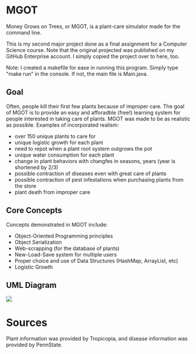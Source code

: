 # MGOT
Money Grows on Trees, or MGOT, is a plant-care simulator made for the command line.

This is my second major project done as a final assignment for a Computer Science course. Note that the original projected was published on my GitHub Enterprise account. I simply copied the project over to here, too.

Note: I created a makefile for ease in running this program. Simply type "make run" in the console. If not, the main file is Main.java.

## Goal
Often, people kill their first few plants because of improper care. The goal of MGOT is to provide an easy and afforadble (free!) learning system for people interested in taking care of plants. MGOT was made to be as realistic as possible. Examples of incorporated realism:
- over 150 unique plants to care for
- unique logistic growth for each plant
- need to repot when a plant root system outgrows the pot
- unique water consumption for each plant 
- change in plant behaviors with changfes in seasons, years (year is shortened by 2/3)
- possible contraction of diseases even with great care of plants
- possible contraction of pest infestations when purchasing plants from the store
- plant death from improper care

## Core Concepts
Concepts demonstrated in MGOT include:
- Object-Oriented Programming principles
- Object Serialization
- Web-scrapping (for the database of plants)
- New-Load-Save system for multiple users
- Proper choice and use of Data Structures (HashMap, ArrayList, etc)
- Logistic Growth

## UML Diagram
[![](https://mermaid.ink/img/pako:eNq9Wutu2zgWfhXB-0dBnBcwigJpnTTeadJsmiI7SIoBLTE2J7Lolai2nmLefQ8vong5lNV2sfkxk_JcSB6e66d8nxW8pLPFrKhI2y4Z2TRk91Rn8POppU3Gz86yVf2F1oI3h2D9n7xralIFq7cVqcUbzl-C9SvetXQviZqg-DSF7PeHcPGBCNqEi0vWUtLSp1oTlGB2dvY6OxeiYetOUE1QwiFBk64Jq5UuebB-0Z5ZyQyHNzd0Vs3G9i6KdKtvpWnKkHqb73pF_vwDBJp2kZ03DTm8Z614Jfd_3QvJn1Mpk584C1Lm4hswt_lJtua8osTlZzUTUgsQv3BWOpSKk1JSpFy0o-VqyRfacwUKSlpRQVHl_Y_DXZMdNeeUvy6yj2D0eoOduWI7Ju4oKba0dC_lsOzADNe07vBrvSNNSRN0feoxDmlRRZG_rOqSfltkrBYu39_-Qyr_DR9ykHQIrA-TRRgxivyn9qWFHzaKtO_dbxFGz0AG3yH9Sz4O_vfZ4XNt7yzveE3hTCXv1hV11rekVXFyDTZrFvFbnb09v7949-Hu917n4-fMeyjtHuGC5wFjxHkWPIKn3L7USXSj0xbeuRDKVIrFdzo2xKLhFlfuVfMt-L29b-QiGypuQB--ryb5-8Xy19LioCA0uVSgad6bYCrewnE34ED2GI_OS58WW1JvKKJqDrcvGroD70vfEB7-oubdZtuf04lC_xSf-gfKT3xnlzcZiFgw6RThRX4rbFzk2KEG6ou8UTqJwH4DLxN0l3wMUpa_yjnPyI530p5BojA52Mh4-cZhaOiea1fNVcAOdppnQFnVxTbpB4Os0h7II5tJGw_8cf4E8oea6tMwNPv5aqS3I9UBbKV1FMZLB1tVrKY33W4tMwqmerroPKtZ8TIaar-ibJ59lRnhDv4T2t_ZQTSUOBZV_9TBlTiS4rhOVrDnrt6wgpV0zPysbiG9HWV7po1gFfsLMhqQR7xCXXS4xIjKDb_nb7ggNftPRzFvhsxbjTiYJXubRGnwhWFsSOiQ0hTLaCs_Ty3JIcpQsPwRmkVeI5k82MQWXfxWHgua_LG7IXFT8FqQDeP1SFPX7uV2bw1nhzPV9Ju5c7JvscnMa16cHgVq4vaa7B_7cGBeM3HqpGrUblAA0HwNkUa_no9kzE1CEHm_3-hB3v_D-k-IB68AHikmkmyEowf66ULj8Y5Vj59hHDVb8LR6HnKf9avTxzmDk2nz9ntIhm1r6M60peilnqmgv7TTlaUVXdPAWR9YKbZIB2nIV5RttgKj8x10Jzd4W1oRwVI0sqHKCnQzzGiqJb0-__cfVxerd1f38XaK-LBa3l8htNXN6n51_v4oPVTuPN1Yqekb2OnMpv5AoLfdbi8gKdgyFIx4SwYVpwWGdnRz23VFnRdE0vve2FhbK9tN-1IJBqd9xvtah2FCC3pMYGi60i3ylefYiWMFTNOOdlQoPl7qgs775sevFImcYI4o38uNPOzqA48K3gTLNfk2qgLoY-KDZ15SKhKeAzqSfH5aNvknNxlpLDGrzXXewiek1jKE6ubZsFXaC2QFMUxL2hYNU-_R5mOMCeplV1V4L9CQQtyRuuS76jCBw1zkZqwllkKs7mj6SH2-v3h-hqqKvSxr8fbDY1lCl4L2JiVh1QGZLP129JxVMqKQ8ylyvLxp-Ne8JIdkU2GavSQL1BTUxhBr9AHfU4_ZtosMDSkvalNFgm6WM7Ju1WPaXk3-79Wrfvk1CiI6MKNb7cNRxoWKODgjkFSlR1LHoHFqIZsmgQxr_wMd2IwWFMdbLo5XxTB73ph9UhhPT5bnGY02YL4dLA4B6psec1OXH8-qDodJlyNcQiIvxVYFesjmCIBfpOO9prS8k1ADGs8KhMihO4UdB5ipVUExGCaVCG6V1uTspmMEi9mg57VTafY9mwLGpuB2u_Mw5o6hkD8GpOe4u_0CihaWSBe3CzBELNVaICduHcOj2CH3klU0hpqiOClIVXTQw2s06bZhBc233iAA0evODYjjWR0PfZgjx0SdX-75HoI8dVDZC6CH5eaoCnobgSjW3WEl6C5AAvdSdrifaujK1HOlv2PA5gmChVZiO4Sph7MKVyLAEVqc1CfYcWC9x54Nl-8nFgJrU4gnmO5n0UFpdXw6dk3tCFAcx7YJxE8h_MWro4KJyimiXnLgL7lHPgkQp3tJTNQPTQvEVReQrv7u10Vnyo_OLPs7NYkY-CYcOdcRRBVmoyF2dJVc6TF7nsUuh7XzSvw3MLeJvGee5nfBSt7siBeyY4Lgw5cEhhdIKOBGtGpZ145zy0KpSibCFyTEt9qEHj7kz8KK7sM4-NDsKkJQKlKWvbI4Fgz0acyPTg698Ehd7L9Quz6iyumqR09CtGYJRYxvkN7Ruta_Otr5baNFYb1VuB5oysGBmdsKRB9tN7q93vdfFMZYLwdQexq_BdQnsa8caH2SAAzRCOc8mzKLgbhuqybt9KY75GuZzcSwS8FbMYI1D0O-flQsH2FQsQ-bR54y1ffs31Z43tcKImS0LkM0EB9ZTq0W71PysJoaKnAO6Ey9_U-CIVERdVGTlw4QbUN2PvihsfnDn4gjtpIaSAmfDwOe_jxLZ6rAJCxQlU_hmaAVq1TRX9RoZ9B_chOkofbDF9qoGY6WYYcuyZ8gB6boKXjUuYsZ26OVKcjqOOfgRiXmRkv_ati3p2VwPaz3j-C-5MF_DCt0AAxavCTADTV6IUqmwTEwi9xxLu4SQyML7x63Zg7Mof6M67sLGMgV72H1Sjq2PdTJyz3BZgYY8z3VfgKJkUSbz-D1Hj975b0HGE_QJIJUiGnQo_pAJgfCKTXmKBAa46o3R_5EiwzQnLpzUBjyMBYGeBTfIUp-Ust5VR3HVdPI6TjESUOo4_-Dux4TkvW8x1XTz--ir1kUObP5bEehlWblbDFTPvw0E1tI6E-zBfxa0mfSVeJp9lRL1m5fQgRelAwGqtnimVQtnc9IJ_jHQ13YBc1l_vbTrP79Xx7_Nx8)](https://mermaid.live/edit#pako:eNq9Wutu2zgWfhXB-0dBnBcwigJpnTTeadJsmiI7SIoBLTE2J7Lolai2nmLefQ8vong5lNV2sfkxk_JcSB6e66d8nxW8pLPFrKhI2y4Z2TRk91Rn8POppU3Gz86yVf2F1oI3h2D9n7xralIFq7cVqcUbzl-C9SvetXQviZqg-DSF7PeHcPGBCNqEi0vWUtLSp1oTlGB2dvY6OxeiYetOUE1QwiFBk64Jq5UuebB-0Z5ZyQyHNzd0Vs3G9i6KdKtvpWnKkHqb73pF_vwDBJp2kZ03DTm8Z614Jfd_3QvJn1Mpk584C1Lm4hswt_lJtua8osTlZzUTUgsQv3BWOpSKk1JSpFy0o-VqyRfacwUKSlpRQVHl_Y_DXZMdNeeUvy6yj2D0eoOduWI7Ju4oKba0dC_lsOzADNe07vBrvSNNSRN0feoxDmlRRZG_rOqSfltkrBYu39_-Qyr_DR9ykHQIrA-TRRgxivyn9qWFHzaKtO_dbxFGz0AG3yH9Sz4O_vfZ4XNt7yzveE3hTCXv1hV11rekVXFyDTZrFvFbnb09v7949-Hu917n4-fMeyjtHuGC5wFjxHkWPIKn3L7USXSj0xbeuRDKVIrFdzo2xKLhFlfuVfMt-L29b-QiGypuQB--ryb5-8Xy19LioCA0uVSgad6bYCrewnE34ED2GI_OS58WW1JvKKJqDrcvGroD70vfEB7-oubdZtuf04lC_xSf-gfKT3xnlzcZiFgw6RThRX4rbFzk2KEG6ou8UTqJwH4DLxN0l3wMUpa_yjnPyI530p5BojA52Mh4-cZhaOiea1fNVcAOdppnQFnVxTbpB4Os0h7II5tJGw_8cf4E8oea6tMwNPv5aqS3I9UBbKV1FMZLB1tVrKY33W4tMwqmerroPKtZ8TIaar-ibJ59lRnhDv4T2t_ZQTSUOBZV_9TBlTiS4rhOVrDnrt6wgpV0zPysbiG9HWV7po1gFfsLMhqQR7xCXXS4xIjKDb_nb7ggNftPRzFvhsxbjTiYJXubRGnwhWFsSOiQ0hTLaCs_Ty3JIcpQsPwRmkVeI5k82MQWXfxWHgua_LG7IXFT8FqQDeP1SFPX7uV2bw1nhzPV9Ju5c7JvscnMa16cHgVq4vaa7B_7cGBeM3HqpGrUblAA0HwNkUa_no9kzE1CEHm_3-hB3v_D-k-IB68AHikmkmyEowf66ULj8Y5Vj59hHDVb8LR6HnKf9avTxzmDk2nz9ntIhm1r6M60peilnqmgv7TTlaUVXdPAWR9YKbZIB2nIV5RttgKj8x10Jzd4W1oRwVI0sqHKCnQzzGiqJb0-__cfVxerd1f38XaK-LBa3l8htNXN6n51_v4oPVTuPN1Yqekb2OnMpv5AoLfdbi8gKdgyFIx4SwYVpwWGdnRz23VFnRdE0vve2FhbK9tN-1IJBqd9xvtah2FCC3pMYGi60i3ylefYiWMFTNOOdlQoPl7qgs775sevFImcYI4o38uNPOzqA48K3gTLNfk2qgLoY-KDZ15SKhKeAzqSfH5aNvknNxlpLDGrzXXewiek1jKE6ubZsFXaC2QFMUxL2hYNU-_R5mOMCeplV1V4L9CQQtyRuuS76jCBw1zkZqwllkKs7mj6SH2-v3h-hqqKvSxr8fbDY1lCl4L2JiVh1QGZLP129JxVMqKQ8ylyvLxp-Ne8JIdkU2GavSQL1BTUxhBr9AHfU4_ZtosMDSkvalNFgm6WM7Ju1WPaXk3-79Wrfvk1CiI6MKNb7cNRxoWKODgjkFSlR1LHoHFqIZsmgQxr_wMd2IwWFMdbLo5XxTB73ph9UhhPT5bnGY02YL4dLA4B6psec1OXH8-qDodJlyNcQiIvxVYFesjmCIBfpOO9prS8k1ADGs8KhMihO4UdB5ipVUExGCaVCG6V1uTspmMEi9mg57VTafY9mwLGpuB2u_Mw5o6hkD8GpOe4u_0CihaWSBe3CzBELNVaICduHcOj2CH3klU0hpqiOClIVXTQw2s06bZhBc233iAA0evODYjjWR0PfZgjx0SdX-75HoI8dVDZC6CH5eaoCnobgSjW3WEl6C5AAvdSdrifaujK1HOlv2PA5gmChVZiO4Sph7MKVyLAEVqc1CfYcWC9x54Nl-8nFgJrU4gnmO5n0UFpdXw6dk3tCFAcx7YJxE8h_MWro4KJyimiXnLgL7lHPgkQp3tJTNQPTQvEVReQrv7u10Vnyo_OLPs7NYkY-CYcOdcRRBVmoyF2dJVc6TF7nsUuh7XzSvw3MLeJvGee5nfBSt7siBeyY4Lgw5cEhhdIKOBGtGpZ145zy0KpSibCFyTEt9qEHj7kz8KK7sM4-NDsKkJQKlKWvbI4Fgz0acyPTg698Ehd7L9Quz6iyumqR09CtGYJRYxvkN7Ruta_Otr5baNFYb1VuB5oysGBmdsKRB9tN7q93vdfFMZYLwdQexq_BdQnsa8caH2SAAzRCOc8mzKLgbhuqybt9KY75GuZzcSwS8FbMYI1D0O-flQsH2FQsQ-bR54y1ffs31Z43tcKImS0LkM0EB9ZTq0W71PysJoaKnAO6Ey9_U-CIVERdVGTlw4QbUN2PvihsfnDn4gjtpIaSAmfDwOe_jxLZ6rAJCxQlU_hmaAVq1TRX9RoZ9B_chOkofbDF9qoGY6WYYcuyZ8gB6boKXjUuYsZ26OVKcjqOOfgRiXmRkv_ati3p2VwPaz3j-C-5MF_DCt0AAxavCTADTV6IUqmwTEwi9xxLu4SQyML7x63Zg7Mof6M67sLGMgV72H1Sjq2PdTJyz3BZgYY8z3VfgKJkUSbz-D1Hj975b0HGE_QJIJUiGnQo_pAJgfCKTXmKBAa46o3R_5EiwzQnLpzUBjyMBYGeBTfIUp-Ust5VR3HVdPI6TjESUOo4_-Dux4TkvW8x1XTz--ir1kUObP5bEehlWblbDFTPvw0E1tI6E-zBfxa0mfSVeJp9lRL1m5fQgRelAwGqtnimVQtnc9IJ_jHQ13YBc1l_vbTrP79Xx7_Nx8)


# Sources
Plant information was provided by Tropicopia, and disease information was provided by PennState.
